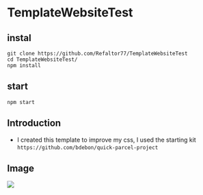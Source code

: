 # TemplateWebsiteTest

## instal

```CMD
git clone https://github.com/Refaltor77/TemplateWebsiteTest
cd TemplateWebsiteTest/
npm install
```

## start 

```CMD
npm start 
```

## Introduction
- I created this template to improve my css, I used the starting kit `https://github.com/bdebon/quick-parcel-project`

## Image

<img src="img/pic.png">
